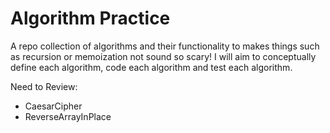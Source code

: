 # Algorithm Practice

A repo collection of algorithms and their functionality  to makes things such as recursion or memoization not sound so scary! I will aim to conceptually define each algorithm, code each algorithm and test each algorithm.

Need to Review:

- CaesarCipher
- ReverseArrayInPlace